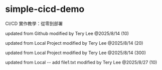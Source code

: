 # simple-cicd-demo

CI/CD 實作教學：從零到部署



updated from Github modified by Tery Lee @2025/8/14 (10)

updated from Local Project modified by Tery Lee @2025/8/14 (20)

updated from Local Project modified by Tery Lee @2025/8/14 (300)

updated from Local -- add file1.txt modified by Tery Lee @2025/8/27 (10)



